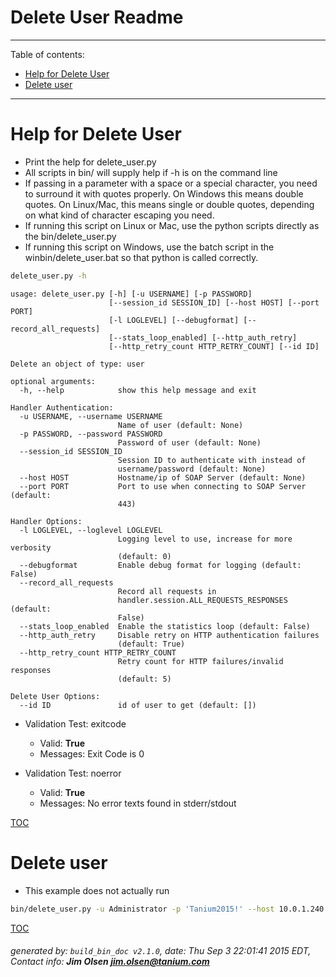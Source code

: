 Delete User Readme
===========================

---------------------------
<a name='toc'>Table of contents:</a>

  * [Help for Delete User](#user-content-help-for-delete-user)
  * [Delete user](#user-content-delete-user)

---------------------------

# Help for Delete User

  * Print the help for delete_user.py
  * All scripts in bin/ will supply help if -h is on the command line
  * If passing in a parameter with a space or a special character, you need to surround it with quotes properly. On Windows this means double quotes. On Linux/Mac, this means single or double quotes, depending on what kind of character escaping you need.
  * If running this script on Linux or Mac, use the python scripts directly as the bin/delete_user.py
  * If running this script on Windows, use the batch script in the winbin/delete_user.bat so that python is called correctly.

```bash
delete_user.py -h
```

```
usage: delete_user.py [-h] [-u USERNAME] [-p PASSWORD]
                      [--session_id SESSION_ID] [--host HOST] [--port PORT]
                      [-l LOGLEVEL] [--debugformat] [--record_all_requests]
                      [--stats_loop_enabled] [--http_auth_retry]
                      [--http_retry_count HTTP_RETRY_COUNT] [--id ID]

Delete an object of type: user

optional arguments:
  -h, --help            show this help message and exit

Handler Authentication:
  -u USERNAME, --username USERNAME
                        Name of user (default: None)
  -p PASSWORD, --password PASSWORD
                        Password of user (default: None)
  --session_id SESSION_ID
                        Session ID to authenticate with instead of
                        username/password (default: None)
  --host HOST           Hostname/ip of SOAP Server (default: None)
  --port PORT           Port to use when connecting to SOAP Server (default:
                        443)

Handler Options:
  -l LOGLEVEL, --loglevel LOGLEVEL
                        Logging level to use, increase for more verbosity
                        (default: 0)
  --debugformat         Enable debug format for logging (default: False)
  --record_all_requests
                        Record all requests in
                        handler.session.ALL_REQUESTS_RESPONSES (default:
                        False)
  --stats_loop_enabled  Enable the statistics loop (default: False)
  --http_auth_retry     Disable retry on HTTP authentication failures
                        (default: True)
  --http_retry_count HTTP_RETRY_COUNT
                        Retry count for HTTP failures/invalid responses
                        (default: 5)

Delete User Options:
  --id ID               id of user to get (default: [])
```

  * Validation Test: exitcode
    * Valid: **True**
    * Messages: Exit Code is 0

  * Validation Test: noerror
    * Valid: **True**
    * Messages: No error texts found in stderr/stdout



[TOC](#user-content-toc)


# Delete user

  * This example does not actually run

```bash
bin/delete_user.py -u Administrator -p 'Tanium2015!' --host 10.0.1.240 --loglevel 1 --id 123456
```



[TOC](#user-content-toc)


###### generated by: `build_bin_doc v2.1.0`, date: Thu Sep  3 22:01:41 2015 EDT, Contact info: **Jim Olsen <jim.olsen@tanium.com>**